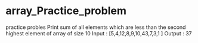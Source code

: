 # array_Practice_problem
practice probles
Print sum of all elements which are less than the second highest element of array of size 10
Input : [5,4,12,8,9,10,43,7,3,1 ]
Output : 37

